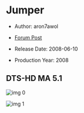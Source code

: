 # Jumper

* Author: aron7awol

* [Forum Post](https://www.avsforum.com/threads/bass-eq-for-filtered-movies.2995212/post-57576880)

* Release Date: 2008-06-10
* Production Year: 2008

## DTS-HD MA 5.1

![img 0](https://i.imgur.com/syEFoqV.jpg)

![img 1](https://i.imgur.com/1mzN14B.jpg)

